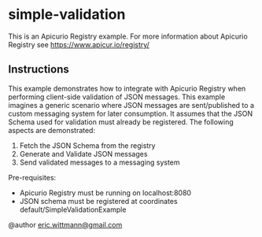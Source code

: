 # simple-validation

This is an Apicurio Registry example. For more information about Apicurio Registry see https://www.apicur.io/registry/

## Instructions


This example demonstrates how to integrate with Apicurio Registry when performing client-side validation of
JSON messages. This example imagines a generic scenario where JSON messages are sent/published to a custom
messaging system for later consumption. It assumes that the JSON Schema used for validation must already be
registered. The following aspects are demonstrated:
<ol>
<li>Fetch the JSON Schema from the registry</li>
<li>Generate and Validate JSON messages</li>
<li>Send validated messages to a messaging system</li>
</ol>
Pre-requisites:
<ul>
<li>Apicurio Registry must be running on localhost:8080</li>
<li>JSON schema must be registered at coordinates default/SimpleValidationExample</li>
</ul>

@author eric.wittmann@gmail.com


